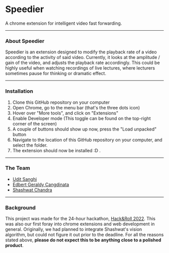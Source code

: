 # Speedier
A chrome extension for intelligent video fast forwarding.

---

### About Speedier
Speedier is an extension designed to modify the playback rate of a video according to the activity of said video. Currently, it looks at the amplitude / gain of the video, and adjusts the playback rate accordingly. This could be highly useful when watching recordings of live lectures, where lecturers sometimes pause for thinking or dramatic effect. 

---

### Installation

1. Clone this GitHub repository on your computer
2. Open Chrome, go to the menu bar (that's the three dots icon)
3. Hover over "More tools", and click on "Extensions"
4. Enable Developer mode (This toggle can be found on the top-right corner of the screen)
5. A couple of buttons should show up now, press the "Load unpacked" button
6. Navigate to the location of this GitHub repository on your computer, and select the folder.
7. The extension should now be installed :D .

---

### The Team

- [Udit Sanghi](https://github.com/T1duS)
- [Edbert Geraldy Cangdinata](https://github.com/Berted)
- [Shashwat Chandra](https://github.com/shashwatchan)

---

### Background

This project was made for the 24-hour hackathon, [Hack&Roll 2022](https://hacknroll2022.devpost.com/). This was also our first foray into chrome extensions and web development in general. Originally, we had planned to integrate Shashwat's vision algorithm, but could not figure it out prior to the deadline. For all the reasons stated above, **please do not expect this to be anything close to a polished product**.  


